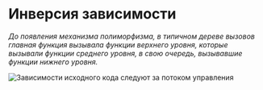# Инверсия зависимости
*До появления механизма полиморфизма, в типичном дереве вызовов главная функция вызывала функции верхнего уровня, которые вызывали функции среднего уровня, в свою очередь, вызывавшие функции нижнего уровня.*

![Зависимости исходного кода следуют за потоком управления](/source/obfuscate)


